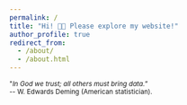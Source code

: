 ```yaml
---
permalink: /
title: "Hi! 👋🏼 Please explore my website!"
author_profile: true
redirect_from: 
  - /about/
  - /about.html
---
```

<span style="font-size: smaller;">"*In God we trust; all others must bring data.*”<br>-- W. Edwards Deming (American statistician).</span>


<html lang="en">
<head>
    <meta charset="UTF-8">
    <meta name="viewport" content="width=device-width, initial-scale=1.0">
    <title>Train Neural Network - Fashion-MNIST</title>
    <script src="https://cdn.jsdelivr.net/npm/@tensorflow/tfjs"></script>
    <script src="https://cdn.jsdelivr.net/npm/@tensorflow/tfjs-vis"></script>
    <style>
        #progress-bar {
            width: 100%;
            background-color: #f3f3f3;
        }

        #progress-bar-fill {
            height: 30px;
            width: 0;
            background-color: #4caf50;
            text-align: center;
            line-height: 30px;
            color: white;
        }
    </style>
</head>
<body>
    <h1>Train a Neural Network to Classify Sneakers and Boots</h1>
    
    <!-- Progress Bar for Dataset Loading -->
    <div id="progress-bar">
        <div id="progress-bar-fill">0%</div>
    </div>

    <canvas id="image-canvas" width="28" height="28"></canvas>
    <div>
        <button onclick="labelImage('sneaker')">Sneaker</button>
        <button onclick="labelImage('boot')">Boot</button>
        <button onclick="testModel()">Test</button>
    </div>
    <p id="output"></p>
    <p id="dataset-status">Dataset updates: 0</p>

    <script>
        let model;
        let sneakerImages = [];
        let bootImages = [];
        let currentImage = null;
        let currentLabel = null;
        let datasetLoaded = false;
        let datasetUpdates = 0;  // Counter for dataset updates
        const learningRate = 0.1;

        async function loadData() {
            const progressBarFill = document.getElementById('progress-bar-fill');

            // Step 1: Load the Fashion-MNIST dataset from TensorFlow.js
            const data = await tf.data
                .loaders.fashionMnist()
                .load();
            progressBarFill.style.width = "40%";
            progressBarFill.textContent = "40%";

            // Step 2: Filter the dataset for Sneakers (7) and Boots (9)
            const allImages = data.trainImages;
            const allLabels = data.trainLabels;
            
            const sneakerIndices = [];
            const bootIndices = [];
            
            for (let i = 0; i < allLabels.length; i++) {
                if (allLabels[i] === 7) {
                    sneakerIndices.push(i);
                } else if (allLabels[i] === 9) {
                    bootIndices.push(i);
                }
            }

            sneakerImages = sneakerIndices.map(index => allImages.slice(index * 28 * 28, (index + 1) * 28 * 28));
            bootImages = bootIndices.map(index => allImages.slice(index * 28 * 28, (index + 1) * 28 * 28));

            progressBarFill.style.width = "100%";
            progressBarFill.textContent = "100%";
            datasetLoaded = true;

            // After loading the data, show a random image
            showRandomImage();
        }

        function createModel() {
            // Create a simple neural network model
            model = tf.sequential();
            model.add(tf.layers.flatten({inputShape: [28, 28, 1]}));
            model.add(tf.layers.dense({units: 32, activation: 'relu'}));
            model.add(tf.layers.dense({units: 2, activation: 'softmax'}));
            model.compile({
                optimizer: tf.train.adam(learningRate),
                loss: 'sparseCategoricalCrossentropy',
                metrics: ['accuracy']
            });
        }

        function showRandomImage() {
            if (!datasetLoaded) return;

            // Randomly pick a sneaker or a boot
            const isSneaker = Math.random() < 0.5;
            currentImage = isSneaker ? sneakerImages[Math.floor(Math.random() * sneakerImages.length)] : bootImages[Math.floor(Math.random() * bootImages.length)];
            currentLabel = isSneaker ? 0 : 1; // 0 for sneaker, 1 for boot

            // Show the image in the canvas
            const canvas = document.getElementById('image-canvas');
            const ctx = canvas.getContext('2d');
            const imageData = ctx.createImageData(28, 28);
            for (let i = 0; i < 28 * 28; i++) {
                const color = currentImage[i] * 255;
                imageData.data[i * 4] = color;
                imageData.data[i * 4 + 1] = color;
                imageData.data[i * 4 + 2] = color;
                imageData.data[i * 4 + 3] = 255;
            }
            ctx.putImageData(imageData, 0, 0);
        }

        async function labelImage(label) {
            // Convert the image to a tensor
            const imageTensor = tf.tensor4d(currentImage, [1, 28, 28, 1]);

            // Label 0 for sneaker, 1 for boot
            const imageLabel = label === 'sneaker' ? 0 : 1;

            // Train the model
            await model.fit(imageTensor, tf.tensor1d([imageLabel], 'int32'), {
                epochs: 1
            });

            // Update the dataset updates counter
            datasetUpdates++;
            document.getElementById('dataset-status').textContent = `Dataset updates: ${datasetUpdates}`;

            // Show a new random image
            showRandomImage();
        }

        async function testModel() {
            // Pick a random test image (sneaker or boot)
            showRandomImage();

            // Convert the current image to tensor and predict
            const imageTensor = tf.tensor4d(currentImage, [1, 28, 28, 1]);
            const prediction = model.predict(imageTensor);
            const predictedLabel = (await prediction.argMax(-1).data())[0];
            const confidence = (await prediction.max(-1).data())[0];

            const labelText = predictedLabel === 0 ? 'Sneaker' : 'Boot';
            document.getElementById('output').textContent = `Predicted: ${labelText} (Confidence: ${(confidence * 100).toFixed(2)}%)`;
        }

        // Load the dataset and initialize the model
        loadData();
        createModel();
    </script>
</body>
</html>


Research Interests
======
* Data science, data analysis, and data reporting.
* NLP, NLU, LLMops, embedding spaces, RAG systems.
* Machine learning, specially graph neural networks.
* Reinforcement learning & integer linear programming optimization.
* Brain, financial, social, & car-traffic networks.
* Infereing network structure from its dynamics 🕸️ &harr; 〰️.

Recent Personal Projects
======
* [**Open-Forecast: A FinTech Tool**](https://open-forecast.streamlit.app/)
  * A fintech web app built with Streamlit, designed to forecast stock prices using machine learning. It analyzes pre-market data to predict price trends.
* [**Contextual Search: A RAG Tool**](https://github.com/kryogenica/Contextual_Search_Tool)
  * A search engine powered by a fine-tuned DistilBERT model that enables contextual searches within movie scripts. This tool uses Python scripts for scene extraction and embedding generation.

Award
======
Secured a prestigious [SBIR Phase I grant](https://www.nsf.gov/awardsearch/showAward?AWD_ID=2309896) from the National Science Foundation along with my PhD Advisor for pioneering an artificial intelligence system to enhance transparency and predict trends in democratic elections.

Work experience
======
* **Machine Learning Engineer - Contract** (June 2024 - August 2024)
  * Developed an industry-first dataset by leveraging AWS and Azure large language models (LLMs) to generate and augment data from movie scripts, enabling content extraction and analysis. Employed prompt engineering to minimize paraphrasing and ensure structured output in the desired JSON format. This dataset was subsequently used to fine-tune a custom Named-Entity Recognition (NER) transformer model, driving accuracy in entity recognition and establishing a new standard for movie script data processing.
 
* **CUNY Graduate Center, Computational Research Assistant** (Sept 2019 - August 2024)
  * Project: Bridging the gap between physics, network theory and neuro-science:
    * Collaborated with a multidisciplinary and international team to guide their sourcing of neural activity signals and preprocessing, resulting in an ETL pipeline that provided a prime dataset for high-quality research.
    * Applied advanced concepts of graph theory to study the complex network of a worm's brain, leading to the identification of key structures responsible for synchronization and writing one of the first papers on how a particular type of network symmetry may exist in the brain's structure. Calculations were done using NetworkX and Pandas.
  * Project: A/B testing of optimal network repairing algorithms with statistical support:
    * Applied numerous statistical measurement techniques to the dataset collected above to capture relational information. Transformed each into a uniquely developed data structure and implemented various community detection algorithms on each, producing a plethora of options to be tested. Filtered results via p-value permutation tests and reproducibility of results to test the robustness of the pipeline... [**(more in CV)**](/files/Bryant_Avila_CV.pdf)

* **Kcore Analytics, Data Analyst** (Nov 2023 – April 2024)
  * Played a key role in a team that successfully designed and implemented an ETL pipeline to track and analyze electoral campaign performance in real-time, enabling data-driven decisions and improving outcome predictions. Leveraged U.S. Census Bureau data, extracted via APIs, to retrieve demographic information at multiple geographic levels. Preprocessed and aggregated this data using Spark and SQL for efficient storage, before performing geospatial analysis with GeoPandas. Integrated the processed data into convolutional graph neural networks, trained with PyTorch, to predict voting outcomes and monitor campaign performance.

* **Fashion Institute of Technology, Lab Manager** (Feb 2018 – Feb 2024)
  * Administered a yearly budget of over $100K, ensuring efficient allocation towards upgrades, chemical and equipment purchasing, and training initiatives. Successfully captured internal funds to spearhead the integration of 3D printing technology in the classroom, enhancing the practical learning experience for students. Led and managed team of staff members.
  * Collaborated with faculty in pioneering the development of sustainable materials, including bacterial leather, alginate & mushroom fabrics, and mycelium wood. Conducted detailed characterization of biological samples using Scanning Electron Microscope (SEM), and diligently reported findings relevant for further advancement... [**(more experiences in my CV)**](/files/Bryant_Avila_CV.pdf)

Education
======
* PhD in Physics - Graduate Center of the City University of New York - Writting Thesis
  * Advisors: [Hernan Makse](https://hmakse.ccny.cuny.edu/), [Manuel Zimmer](https://www.imp.ac.at/groups/manuel-zimmer)
* M.S. in Physics - Graduate Center of the City University of New York - Feb 2023
  * Advisors: [Hernan Makse](https://hmakse.ccny.cuny.edu/), [David Phillips](https://www.usna.edu/Users/math/dphillip/)
* B.S. in Physics - City College of New York - Feb 2016
  * Cum Laude and Research honors
  * Advisors: [Carlos Meriles](https://cmeriles.ccny.cuny.edu/), [Brain Tiburzi](https://www.gc.cuny.edu/people/brian-c-tiburzi)

Skills
======
* Coding
  * NLP, LLM, ML, AI, Python (NumPy, SciPy, Pandas, SKlearn, Matplotlib, TensorFlow, PyTorch, Geopandas, NetworkX, Selenium, GUROBI), C++, huggingface, R, C shell, Fortran, Matlab, SQL, LateX, Labview, Relion, Fusion 360, Solidworks, GitHub, ArcGIS, AutoCAD, WordPress and Salesforce.
* Soft skills
  * Team management, market research, leads into clients, tutoring / teaching, collaborations, public speaking, project managment,problem-solving, attention to detail, quick learner.

Publications
======
* Khayat R, Avila B, et al. [“Porcine circovirus 2 uses a multitude of weak binding sites to interact with heparan sulfate, and the interactions do not follow the symmetry of the capsin.”](https://jvi.asm.org/content/93/6/e02222-18)  Journal of Virology. 2019.
* Khayat R, Avila B, et al. [“Cryo-electron microscopy structure of the 70S ribosome from Enterococcus faecalis.”](https://www.nature.com/articles/s41598-020-73199-6) Nature. 2020.
* Avila B, et al. [“Fibration symmetries and cluster synchronization in the Caenorhabditis elegans connectome.”](https://arxiv.org/abs/2305.19367) Plos One 2024.
* Tommasone M, Avila B, et al. [“Scale-up of Dry Impregnation Processes for Porous Spherical Catalyst Particles in a Rotating Drum:
Experiments and Simulations.”](https://arxiv.org/abs/2307.14444) preprint arXiv:2307:1444, Granular Matter (submitted August 2023).
* Tommaso Gili, et al. [“Fibration symmetry-breaking supports functional transitions in a brain network engaged in language.”](https://www.researchsquare.com/article/rs-4409330/v1) (Submitted to Nature on June 2024).
* Avila B, et al. [“Symmetries and synchronization from whole-neural activity in C. elegans connectome: Integration of functional and structural networks.”](https://arxiv.org/abs/2409.02682) (Submitted to Plos One on August 2024).
